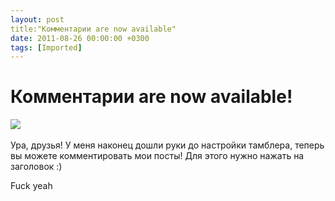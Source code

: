 ```yaml
---
layout: post
title:"Комментарии are now available"
date: 2011-08-26 00:00:00 +0300
tags: [Imported]
---
```

# Комментарии are now available!

![](http://media.tumblr.com/tumblr_lqj8o58M4M1qfp23s.gif) 

Ура, друзья! У меня наконец дошли руки до настройки тамблера, теперь вы можете комментировать мои посты! Для этого нужно нажать на заголовок :)

Fuck yeah
